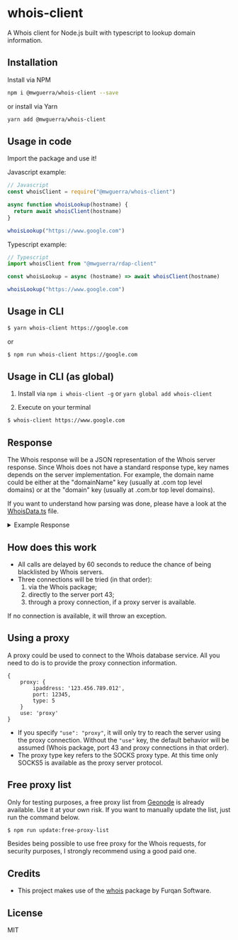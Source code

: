 # whois-client

A Whois client for Node.js built with typescript to lookup domain information.

## Installation

Install via NPM

```bash
npm i @mwguerra/whois-client --save
```

or install via Yarn
```bash
yarn add @mwguerra/whois-client
```

## Usage in code

Import the package and use it!

Javascript example:
```javascript
// Javascript
const whoisClient = require("@mwguerra/whois-client")

async function whoisLookup(hostname) {
  return await whoisClient(hostname)
}

whoisLookup("https://www.google.com")
```

Typescript example:
```typescript
// Typescript
import whoisClient from "@mwguerra/rdap-client"

const whoisLookup = async (hostname) => await whoisClient(hostname)

whoisLookup("https://www.google.com")
```

## Usage in CLI

```bash
$ yarn whois-client https://google.com
```
or
```bash
$ npm run whois-client https://google.com
```


## Usage in CLI (as global)

1. Install via `npm i whois-client -g` or `yarn global add whois-client`

2. Execute on your terminal

```bash
$ whois-client https://www.google.com
```

## Response

The Whois response will be a JSON representation of the Whois server response. Since Whois does not have a standard response type, key names depends on the server implementation.
For example, the domain name could be either at the "domainName" key (usually at .com top level domains) or at the "domain" key (usually at .com.br top level domains).

If you want to understand how parsing was done, please have a look at the [WhoisData.ts](https://github.com/mwguerra/whois-client/blob/master/src/libraries/WhoisData.ts) file.

<details>
<summary>Example Response</summary>
<p>

```jsonc
{
  domainName: 'GOOGLE.COM',
  registryDomainId: '2138514_DOMAIN_COM-VRSN',
  registrarWhoisServer: 'whois.markmonitor.com',
  registrarUrl: 'http://www.markmonitor.com',
  updatedDate: '2019-09-09T15:39:04Z',
  creationDate: '1997-09-15T04:00:00Z',
  registryExpiryDate: '2028-09-14T04:00:00Z',
  registrar: 'MarkMonitor Inc.',
  registrarIanaId: '292',
  registrarAbuseContactEmail: 'abusecomplaints@markmonitor.com',
  registrarAbuseContactPhone: '+1.2086851750',
  domainStatus: 'clientDeleteProhibited https://icann.org/epp#clientDeleteProhibited clientTransferProhibited https://icann.org/epp#clientTransferProhibited clientUpdateProhibited https://icann.org/epp#clientUpdateProhibited serverDeleteProhibited https://icann.org/epp#serverDeleteProhibited serverTransferProhibited https://icann.org/epp#serverTransferProhibited serverUpdateProhibited https://icann.org/epp#serverUpdateProhibited',
  nameServer: 'NS1.GOOGLE.COM NS2.GOOGLE.COM NS3.GOOGLE.COM NS4.GOOGLE.COM',
  dnssec: 'unsigned',
  urlOfTheIcannWhoisInaccuracyComplaintForm: 'https://www.icann.org/wicf/',
  lastUpdateOfWhoisDatabase: '2023-03-01T03:59:58Z',
  notice: 'The expiration date displayed in this record is the date the',
  termsOfUse: 'You are not authorized to access or query our Whois',
  byTheFollowingTermsOfUse: 'You agree that you may use this Data only',
  to: '(1) allow, enable, or otherwise support the transmission of mass'
}
```

</p>
</details>

## How does this work

* All calls are delayed by 60 seconds to reduce the chance of being blacklisted by Whois servers.
* Three connections will be tried (in that order):
  1. via the Whois package;
  2. directly to the server port 43;
  3. through a proxy connection, if a proxy server is available.

If no connection is available, it will throw an exception.

## Using a proxy

A proxy could be used to connect to the Whois database service. All you need to do is to provide the proxy connection information.

```jsonc
{
    proxy: {
        ipaddress: '123.456.789.012',
        port: 12345,
        type: 5
    }
    use: 'proxy'
}
```

* If you specify ```"use": "proxy"```, it will only try to reach the server using the proxy connection. Without the ```"use"``` key, the default behavior will be assumed (Whois package, port 43 and proxy connections in that order).
* The proxy type key refers to the SOCKS proxy type. At this time only SOCKS5 is available as the proxy server protocol.

## Free proxy list

Only for testing purposes, a free proxy list from [Geonode](https://geonode.com/free-proxy-list) is already available. Use it at your own risk. If you want to manually update the list, just run the command below.

```bash
$ npm run update:free-proxy-list
```

Besides being possible to use free proxy for the Whois requests, for security purposes, I strongly recommend using a good paid one.

## Credits

* This project makes use of the [whois](https://github.com/FurqanSoftware/node-whois) package by Furqan Software.

## License

MIT

